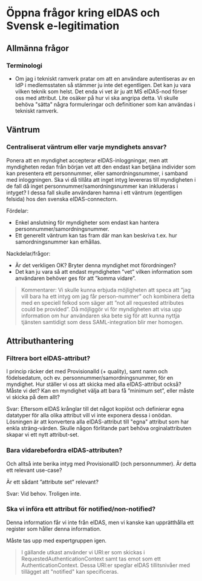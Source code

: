 # Öppna frågor kring eIDAS och Svensk e-legitimation

## Allmänna frågor

### Terminologi

* Om jag i tekniskt ramverk pratar om att en användare autentiseras av en IdP i medlemsstaten så stämmer ju inte det egentligen. Det kan ju vara vilken teknik som helst. Det enda vi vet är ju att MS eIDAS-nod förser oss med attribut. Lite osäker på hur vi ska angripa detta. Vi skulle behöva "sätta" några formuleringar och definitioner som kan användas i tekniskt ramverk.

## Väntrum

### Centraliserat väntrum eller varje myndighets ansvar?

Ponera att en myndighet accepterar eIDAS-inloggningar, men att myndigheten redan från början vet att den endast kan betjäna individer som kan presentera ett personnummer, eller samordningsnummer, i samband med inloggningen. Ska vi då tillåta att inget intyg levereras till myndigheten i de fall då inget personnummer/samordningsnummer kan inkluderas i intyget? I dessa fall skulle användaren hamna i ett väntrum (egentligen felsida) hos den svenska eIDAS-connectorn.Fördelar:
* Enkel anslutning för myndigheter som endast kan hantera personnummer/samordningsnummer.* Ett generellt väntrum kan tas fram där man kan beskriva t.ex. hur samordningsnummer kan erhållas.Nackdelar/frågor:
* Är det verkligen OK? Bryter denna myndighet mot förordningen?
* Det kan ju vara så att endast myndigheten ”vet” vilken information som användaren behöver ges för att ”komma vidare”.> Kommentarer: Vi skulle kunna erbjuda möjligheten att speca att ”jag vill bara ha ett intyg om jag får person-nummer” och kombinera detta med en speciell felkod som säger att ”not all requested attributes could be provided”. Då möjliggör vi för myndigheten att visa upp information om hur användaren ska bete sig för att kunna nyttja tjänsten samtidigt som dess SAML-integration blir mer homogen.

## Attributhantering

### Filtrera bort eIDAS-attribut?

I princip räcker det med ProvisionalId (+ quality), samt namn och födelsedatum, och ev. personnummer/samordningsnummer, för en myndighet. Hur ställer vi oss att skicka med alla eIDAS-attribut också? Måste vi det? Kan en myndighet välja att bara få ”minimum set”, eller måste vi skicka på dem allt?

Svar: Eftersom eIDAS krånglar till det något kopiöst och definierar egna datatyper för alla olika attribut vill vi inte exponera dessa i onödan. Lösningen är att konvertera alla eIDAS-attribut till "egna" attribut som har enkla sträng-värden. Skulle någon förlitande part behöva orginalattributen skapar vi ett nytt attribut-set.

### Bara vidarebefordra eIDAS-attributen?

Och alltså inte berika intyg med ProvisionalID (och personnummer). Är detta ett relevant use-case?Är ett sådant ”attribute set” relevant?

Svar: Vid behov. Troligen inte.


### Ska vi införa ett attribut för notified/non-notified?

Denna information får vi inte från eIDAS, men vi kanske kan upprätthålla ett register som håller denna information.

Måste tas upp med expertgruppen igen.

> I gällande utkast använder vi URI:er som skickas i RequestedAuthenticationContext samt tas emot som ett AuthenticationContext. Dessa URI:er speglar eIDAS tillitsnivåer med tillägget att "notified" kan specificeras.



